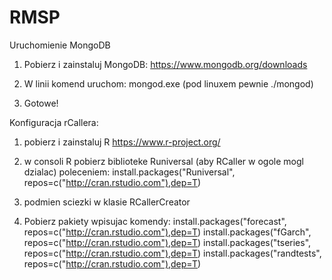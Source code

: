# RMSP

Uruchomienie MongoDB

1. Pobierz i zainstaluj MongoDB: https://www.mongodb.org/downloads

2. W linii komend uruchom: mongod.exe (pod linuxem pewnie ./mongod)

3. Gotowe!


Konfiguracja rCallera:

1. pobierz i zainstaluj R 
https://www.r-project.org/

2. w consoli R pobierz biblioteke Runiversal (aby RCaller w ogole mogl dzialac) poleceniem:
install.packages("Runiversal", repos=c("http://cran.rstudio.com"),dep=T)

3. podmien sciezki w klasie RCallerCreator

4. Pobierz pakiety wpisujac komendy:
  install.packages("forecast", repos=c("http://cran.rstudio.com"),dep=T)
  install.packages("fGarch", repos=c("http://cran.rstudio.com"),dep=T)
  install.packages("tseries", repos=c("http://cran.rstudio.com"),dep=T)
	install.packages("randtests", repos=c("http://cran.rstudio.com"),dep=T)
